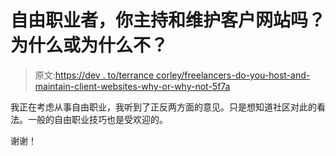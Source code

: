 # 自由职业者，你主持和维护客户网站吗？为什么或为什么不？

> 原文:[https://dev . to/terrance corley/freelancers-do-you-host-and-maintain-client-websites-why-or-why-not-5f7a](https://dev.to/terrancecorley/freelancers-do-you-host-and-maintain-client-websites-why-or-why-not-5f7a)

我正在考虑从事自由职业，我听到了正反两方面的意见。只是想知道社区对此的看法。一般的自由职业技巧也是受欢迎的。

谢谢！